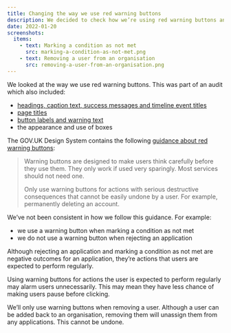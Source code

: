 ```yaml
---
title: Changing the way we use red warning buttons
description: We decided to check how we’re using red warning buttons and to make sure we’re using them consistently.
date: 2022-01-20
screenshots:
  items:
    - text: Marking a condition as not met
      src: marking-a-condition-as-not-met.png
    - text: Removing a user from an organisation
      src: removing-a-user-from-an-organisation.png
---
```


We looked at the way we use red warning buttons. This was part of an audit which also included:

- [headings, caption text, success messages and timeline event titles](/manage-teacher-training-applications/changes-to-headings-caption-text-success-messages-and-timeline-event-titles/)
- [page titles](/manage-teacher-training-applications/making-page-titles-consistent-and-more-meaningful/)
- [button labels and warning text](/manage-teacher-training-applications/changes-to-button-labels-and-addition-of-warning-text/)
- the appearance and use of boxes

The GOV.UK Design System contains the following [guidance about red warning buttons](https://design-system.service.gov.uk/components/button/#warning-buttons):

> Warning buttons are designed to make users think carefully before they use them. They only work if used very sparingly. Most services should not need one.
>
> Only use warning buttons for actions with serious destructive consequences that cannot be easily undone by a user. For example, permanently deleting an account.

We’ve not been consistent in how we follow this guidance. For example:

- we use a warning button when marking a condition as not met
- we do not use a warning button when rejecting an application

Although rejecting an application and marking a condition as not met are negative outcomes for an application, they’re actions that users are expected to perform regularly.

Using warning buttons for actions the user is expected to perform regularly may alarm users unnecessarily. This may mean they have less chance of making users pause before clicking.

We’ll only use warning buttons when removing a user. Although a user can be added back to an organisation, removing them will unassign them from any applications. This cannot be undone.
